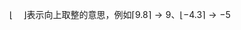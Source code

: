 $\lfloor \quad \rfloor$表示向上取整的意思，例如$\lceil 9.8 \rceil \rightarrow 9$、$\lfloor -4.3 \rceil \rightarrow -5$
